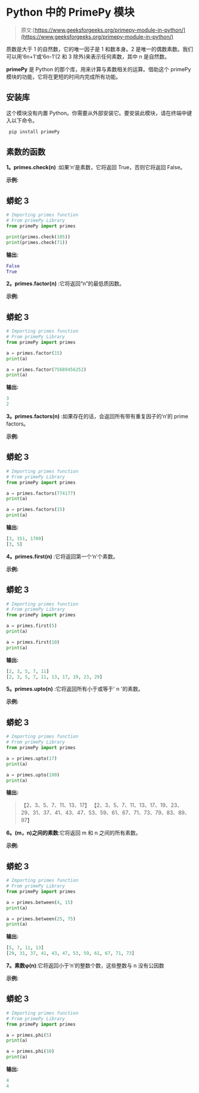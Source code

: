 # Python 中的 PrimePy 模块

> 原文:[https://www.geeksforgeeks.org/primepy-module-in-python/](https://www.geeksforgeeks.org/primepy-module-in-python/)

质数是大于 1 的自然数，它的唯一因子是 1 和数本身。2 是唯一的偶数素数。我们可以用‘6n+1’或‘6n-1’(2 和 3 除外)来表示任何素数，其中 n 是自然数。

**primePy** 是 Python 的那个库，用来计算与素数相关的运算。借助这个 primePy 模块的功能，它将在更短的时间内完成所有功能。

## 安装库

这个模块没有内置 Python。你需要从外部安装它。要安装此模块，请在终端中键入以下命令。

```py
 pip install primePy  
```

## 素数的函数

**1。primes.check(n)** :如果‘n’是素数，它将返回 True，否则它将返回 False。

**示例:**

## 蟒蛇 3

```py
# Importing primes function
# From primePy Library
from primePy import primes

print(primes.check(105))
print(primes.check(71))
```

**输出:**

```py
False
True
```

**2。primes.factor(n)** :它将返回“n”的最低质因数。

**示例:**

## 蟒蛇 3

```py
# Importing primes function
# From primePy Library
from primePy import primes

a = primes.factor(15)
print(a)

a = primes.factor(75689456252)
print(a)
```

**输出:**

```py
3
2
```

**3。primes.factors(n)** :如果存在的话，会返回所有带有重复因子的‘n’的 prime factors。

**示例:**

## 蟒蛇 3

```py
# Importing primes function
# From primePy Library
from primePy import primes

a = primes.factors(774177)
print(a)

a = primes.factors(15)
print(a)
```

**输出:**

```py
[3, 151, 1709]
[3, 5]
```

**4。primes.first(n)** :它将返回第一个‘n’个素数。

**示例:**

## 蟒蛇 3

```py
# Importing primes function
# From primePy Library
from primePy import primes

a = primes.first(5)
print(a)

a = primes.first(10)
print(a)
```

**输出:**

```py
[2, 3, 5, 7, 11]
[2, 3, 5, 7, 11, 13, 17, 19, 23, 29]
```

**5。primes.upto(n)** :它将返回所有小于或等于' n '的素数。

**示例:**

## 蟒蛇 3

```py
# Importing primes function
# From primePy Library
from primePy import primes

a = primes.upto(17)
print(a)

a = primes.upto(100)
print(a)
```

**输出:**

> 【2、3、5、7、11、13、17】
> 【2、3、5、7、11、13、17、19、23、29、31、37、41、43、47、53、59、61、67、71、73、79、83、89、97】

**6。(m，n)之间的素数**:它将返回 m 和 n 之间的所有素数。

**示例:**

## 蟒蛇 3

```py
# Importing primes function
# From primePy Library
from primePy import primes

a = primes.between(4, 15)
print(a)

a = primes.between(25, 75)
print(a)
```

**输出:**

```py
[5, 7, 11, 13]
[29, 31, 37, 41, 43, 47, 53, 59, 61, 67, 71, 73]
```

**7。素数φ(n)**:它将返回小于‘n’的整数个数，这些整数与 n 没有公因数

**示例:**

## 蟒蛇 3

```py
# Importing primes function
# From primePy Library
from primePy import primes

a = primes.phi(5)
print(a)

a = primes.phi(10)
print(a)
```

**输出:**

```py
4
4
```
